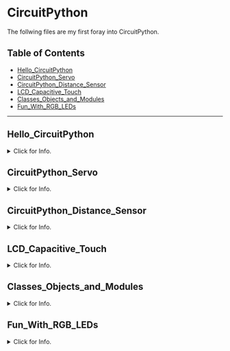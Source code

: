 # CircuitPython
 The follwing files are my first foray into CircuitPython.
## Table of Contents
* [Hello_CircuitPython](#Hello_CircuitPython)
* [CircuitPython_Servo](#CircuitPython_Servo)
* [CircuitPython_Distance_Sensor](#CircuitPython_Distance_Sensor)
* [LCD_Capacitive_Touch](#LCD_Capacitive_Touch)
* [Classes_Objects_and_Modules](#Classes_Objects_and_Modules)
* [Fun_With_RGB_LEDs](#Fun_With_RGB_LEDs)
---

## Hello_CircuitPython

 <details><summary>Click for Info.</summary>
 <p>  
```
  
 ### Description & Code
  Here is the code to make the onboard led blink 3 different colors.  
  
```python
import board
import time

import neopixel
led = neopixel.NeoPixel(board.NEOPIXEL, 1) # This shows what led we are using

led.brightness = 0.3

print("Make Colors") # We use the serial monitor to display that the code is functioning

while True:
    led[0] = (250, 0, 0)
    time.sleep(0.8) # The amount the LED sleeps is how long it takes before it blinks again
    led[0] = (0, 250, 0)
    time.sleep(0.8)
    led[0] = (0, 0, 250)
    time.sleep(0.8)

```


### Evidence and Wiring
No wiring needed as I used onboard LED

<img src="https://user-images.githubusercontent.com/71342195/132705470-5ed55196-d533-40a7-8287-22687f17d50c.jpg"> <img src="https://user-images.githubusercontent.com/71342195/132705916-4f73c04e-05ac-4eff-89e7-fa6141bc669f.jpg"><img src= "https://user-images.githubusercontent.com/71342195/132704790-18001dc9-acca-49ba-9342-20a454e6e22e.jpg" width="250px">

### Reflection
The first thing that I had to do was see what was happened to the Metro becasue the serial monitor kept printing "Hello World" even though I had "Make Colors" with the print funtion. I had to reset the board everytime i updated my code to fix the problem. Once it was fixed the assignment got significantly easier.

'''
</p>
 </details>
  


  
## CircuitPython_Servo
 <details><summary>Click for Info.</summary>
 <p>  
```
  
### Description & Code

Here is the code than makes the servo spin 180 degrees.
```python
import time
import board
import pwmio
from adafruit_motor import servo # This shows what servo we are using

# create a PWMOut object on Pin A2.
pwm = pwmio.PWMOut(board.A2, duty_cycle=2 ** 15, frequency=50)

# Create a servo object, my_servo.
my_servo = servo.Servo(pwm)

while True:
    for angle in range(0, 180, 5):  # 0 - 180 degrees, 5 degrees at a time.
        my_servo.angle = angle
        time.sleep(0.05)
    for angle in range(180, 0, 5):  # 180 - 0 degrees, 5 degrees at a time.
        my_servo.angle = angle
        time.sleep(0.05)

```



### Images and Wiring
<img src="https://user-images.githubusercontent.com/71342195/133264238-48bde56d-83d8-4563-89e4-3d9abb9a0ada.jpg">
This first image is at the beginning at the rotation to 180 degrees
<img src="https://user-images.githubusercontent.com/71342195/133264256-2c03cd86-2a41-430d-8bce-b1d57e3de1d5.jpg"> 
The second image is at the end of the rotation to 180 degrees
<img src="https://github.com/rareval48/CircuitPython/blob/main/Images/Servo.png?raw=true" width="800px">

### Reflection
The only problem I had was getting the code running, I had to "Make sure you have downloaded the appropriate Adafruit CircuitPython library bundle. So, if you're running version 6.x of CircuitPython, grab the 6.x bundle. Click "Extract All", then you'll find a "lib" folder and inside that you'll find an "adafruit_motor" folder, which contains the "servo.mpy" library.  Copy that file to the lib folder on your Metro and you can use Adafruit's amazing servo object!  In other words, you can say stuff like myServo.angle = 90 instead of having to figure out PWM communication." That was the hardest part of the project. The circuitry was pretty easy because there were only 3 wires to plug in.

'''
</p>
 </details>
 
## CircuitPython_Distance_Sensor
 <details><summary>Click for Info.</summary>
 <p>  
```

### Description & Code
Here's the code for sensing distance and using a LED to display it
```python
import time 
import board
import neopixel
from adafruit_hcsr04 import HCSR04 # This shows what sensor we are using

trig = board.A2
echo = board.A3
sonar = HCSR04(trig, echo) 
dot = neopixel.NeoPixel(board.NEOPIXEL, 1)
dot.brightness = 0.7
red = 225 
green = 0
blue = 0

distance = 0

while True:
    dot.fill((red, green, blue))
    if distance <= 20:
        red = 255 - (12 * distance) # This shows what distance is needed for that color
        blue = 0 + (12 * distance)
        green = 0
    if distance > 20:
        green = 0 + (12 * (distance - 20))
        blue = 225 - (12 * (distance - 20))
        red = 0
    if red <= 0:
        red = 0
    if blue >= 225:
        blue = 225
    if blue <= 0:
        blue = 0
    if green >= 225:
        green = 225
    try:
        print(int(sonar.distance))
        distance = int(sonar.distance)
    except RuntimeError:
        pass
        time.sleep(0.05)


```

### Evidence and Wiring
<img src="https://github.com/rareval48/CircuitPython/blob/main/Images/distance_sensor.gif">

### Reflection
This assignment taught me many things including how to use a distance sensor and how to set up/ plug in the distance sensor to the board. It was pretty easy to get everything setup and get the code to work  all I had to do was to find out how to get the LED to change smoothly. I got it to run smoothly by mixing code from the Hello_CircuitPython assignment above and code from a couple of adafruits websites. :neckbeard:

'''
</p>
 </details>

## LCD_Capacitive_Touch
<details><summary>Click for Info.</summary>
 <p>  
```
  
### Description & Code
Here is the code for LCD capacitive touch
```python
from lcd.lcd import LCD
from lcd.i2c_pcf8574_interface import I2CPCF8574Interface
import board
import time
import touchio # Let the board know what we wanted to do

touch = touchio.TouchIn(board.A0)
touch2 = touchio.TouchIn(board.A1)

i2c = board.I2C()
lcd = LCD(I2CPCF8574Interface(i2c, 0x3f), 16, 2, 8)
print("Starting")
print("Chasing")
print("Caught")
lcd.print("Print Now!                 ") # I put this here to show when the board reset
time.sleep(1)
lcd.print("No!")
time.sleep(1)
lcd.clear()

testValue = 0

a = 0
b = 1

Increase = 1
ChangedAlready = 0

while True: # Almost everything below this point is from Logan Martins code for this assignment. The repo will be under the code.
    time.sleep(0.1)
    if touch.value:
        if Increase == 1:
            lcd.clear()
            a = a + b
            print(a)
            lcd.print("\nTouches:")
            lcd.print(str(a))
        if Increase == 0:
            lcd.clear()
            a = a - b
            print(a)
            lcd.print("\nTouches:") # Displays how many touches there are
            lcd.print(str(a))
    if touch2.value:
        print("Switch") # Switches from positive to negative touches
        if ChangedAlready == 0:
            if Increase == 1:
                ChangedAlready = 1
                Increase = 0
        if ChangedAlready == 0:
            if Increase == 0:
                ChangedAlready = 1
                Increase = 1
    if ChangedAlready == 1:
        time.sleep(1)
        ChangedAlready = 0
        

```
[Link for Logan Martins github](https://github.com/Logan-Martin)

### Evidence and Wiring
<img src="https://user-images.githubusercontent.com/71342195/138705220-4aaea59b-582e-4ce8-a230-049f65b8504c.png" width="800px">
<img src="https://user-images.githubusercontent.com/71342195/138706907-e211ae72-78aa-4830-a93c-60ff1ead6577.gif">

### Reflection
It took me a week of working to get this working and was the most difficult assignment. I learned many things while going through this assignment. On of them being, you cant use both lcd.message and lcd.print in the same code. Otherwise it wont do anythng and will show an error. I also had to go on different adafruit websites to try to find code that would work with the backpack on the back of the LCD. Mr. Deirolf ended up working out the code, so the top half of my code is based off of Mr. Deirolf's code.

'''
</p>
 </details>  
  
## Classes_Objects_and_Modules
<details><summary>Click for Info.</summary>
 <p>  
```

### Description and Code
This code allows another piece of code to run without the second piece of code having to be unnecessarily long.

```python
from digitalio import DigitalInOut, Direction
class RGB:
    # declare object with a red pin, green pin, blue pin
    def __init__(self, red, green, blue):
        self.RedLed = DigitalInOut(red)
        self.RedLed.direction = Direction.OUTPUT
        self.GreenLed = DigitalInOut(green)
        self.GreenLed.direction = Direction.OUTPUT
        self.BlueLed = DigitalInOut(blue)
        self.BlueLed.direction = Direction.OUTPUT

    # only red is on
    def red(self):
        self.RedLed.value = 255
        self.GreenLed.value = 0
        self.BlueLed.value = 0

    # only green is on
    def green(self):
        self.RedLed.value = 0
        self.GreenLed.value = 250
        self.BlueLed.value = 0

    # only blue is on
    def blue(self):
        self.RedLed.value = 0
        self.GreenLed.value = 0
        self.BlueLed.value = 255

    # only red and green are on
    def yellow(self):
        self.RedLed.value = 255
        self.GreenLed.value = 100
        self.BlueLed.value = 0

    # only red and blue are on
    def magenta(self):
        self.RedLed.value = 255
        self.GreenLed.value = 0
        self.BlueLed.value = 100

    # only blue and green are on
    def cyan(self):
        self.RedLed.value = 0
        self.GreenLed.value = 255
        self.BlueLed.value = 255
        

```
### Evidence & Wiring
The code below allows the LEDs to change colors by using a class. 

<img src="https://user-images.githubusercontent.com/71342195/157257842-6fb8c05a-99df-4a6d-9e72-c024db789b42.png"><img src="https://user-images.githubusercontent.com/71342195/157259088-ff4afe22-2708-456e-b7d6-e547a445cf44.gif">

'''
</p>
 </details>  
    
  
## Fun_With_RGB_LEDs
<details><summary>Click for Info.</summary>
 <p>  
```
 
### Description and Code
This code allows you to change the time that the leds blink and allows you to control how bright or dim they are.

```python
import time
import board
from rgbfade import RGB

r1 = board.D8
g1 = board.D9
b1 = board.D10

r2 = board.D4
g2 = board.D5
b2 = board.D7  # D6 is using the same timer as D8,9,10.  Avoid!


full = 65535
half = int(65535/10)

LED1 = RGB(r1, g1, b1)
LED2 = RGB(r2, g2, b2)


while True:

    LED1.red()
    LED2.cyan()
    time.sleep(1)
    LED1.red(half)
    LED2.cyan(half)
    time.sleep(1)

    LED1.blue()
    LED2.yellow()
    time.sleep(1)
    LED1.blue(half)
    LED2.yellow(half)
    time.sleep(1)

    LED1.green()
    LED2.magenta()
    time.sleep(1)
    LED1.green(half)
    LED2.magenta(half)
    time.sleep(1)

    LED1.white()
    LED2.white()
    time.sleep(.25)
    LED1.white(half)
    LED2.white(half)
    time.sleep(.25)
    LED1.white()
    LED2.white()
    time.sleep(.25)
    LED1.white(half)
    LED2.white(half)
    time.sleep(.25)


        

```

### Evidence and Wiring

This code was really easy as all you had to do was adapt the code from an earlier assignment to make sure that the dimmer worked. In the earlier code (in module Classes Objects and Modules) all you had to do was add full and half so the board knew what both those terms meant.
<img src="https://user-images.githubusercontent.com/71342195/158599840-17313220-4bc8-42ac-a560-13957b2a3371.gif"><img src="https://user-images.githubusercontent.com/71342195/158600613-babc5a84-a8eb-42d2-a0ed-cbd52d632336.png">

'''
</p>
 </details> 
